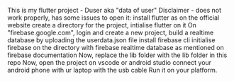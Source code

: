 This is my flutter project - Duser aka "data of user"
Disclaimer - does not work properly, has some issues
to open it:
install flutter as on the official website
create a directory for the project, intialise flutter on it
On "firebase.google.com", login and create a new project, build a realtime database by uploading the userdata.json file
install firebase cli
initialise firebase on the directory with firebase realtime database as mentioned on firebase documentation
Now, replace the lib folder with the lib folder in this repo
Now, open the project on vscode or android studio
connect your android phone with ur laptop with the usb cable
Run it on your platform.
